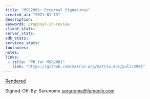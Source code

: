 ```yaml
---
title: "MSC2961: External Signatures"
created_at: "2021-01-13"
description:
keywords: proposal-in-review
client_stats:
server_stats:
sdk_stats:
services_stats:
footnotes:
notes:
links:
 - title: "PR for MSC2961"
   link: "https://github.com/matrix-org/matrix-doc/pull/2961"
---
```

[Rendered](https://github.com/Sorunome/matrix-doc/blob/soru/external-signatures/proposals/2961-external-signatures.md)

Signed-Off-By: Sorunome <sorunome@famedly.com>
